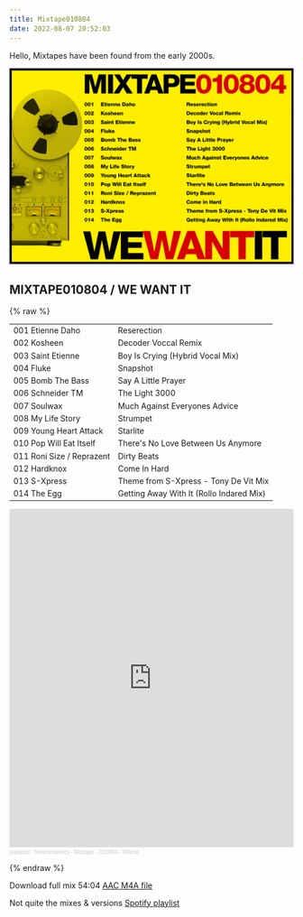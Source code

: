 ```yaml
---
title: Mixtape010804
date: 2022-08-07 20:52:03
---
```


Hello, Mixtapes have been found from the early 2000s.

[![MIXTAPE010804](mixtape010804.png)](mixtape010804.png)

MIXTAPE010804 / WE WANT IT
---
{% raw %}
<link rel="stylesheet" href="mixtapes.css">


<table class="mixtape-table">
	<tr>
		<td>001 Etienne Daho</td>
		<td>Reserection</td>
	</tr>
	<tr>
		<td>002 Kosheen</td>
		<td>Decoder Voccal Remix</td>
	</tr>
	<tr>
		<td>003 Saint Etienne</td>
		<td>Boy Is Crying (Hybrid Vocal Mix)</td>
	</tr>
	<tr>
		<td>004 Fluke</td>
		<td>Snapshot</td>
	</tr>
	<tr>
		<td>005 Bomb The Bass</td>
		<td>Say A Little Prayer</td>
	</tr>
	<tr>
		<td>006 Schneider TM</td>
		<td>The Light 3000</td>
	</tr>
	<tr>
		<td>007 Soulwax</td>
		<td>Much Against Everyones Advice</td>
	</tr>
	<tr>
		<td>008 My Life Story</td>
		<td>Strumpet</td>
	</tr>
	<tr>
		<td>009 Young Heart Attack</td>
		<td>Starlite</td>
	</tr>
	<tr>
		<td>010 Pop Will Eat Itself</td>
		<td>There's No Love Between Us Anymore</td>
	</tr>
	<tr>
		<td>011 Roni Size / Reprazent</td>
		<td>Dirty Beats</td>
	</tr>
	<tr>
		<td>012 Hardknox</td>
		<td>Come In Hard</td>
	</tr>
	<tr>
		<td>013 S-Xpress</td>
		<td>Theme from S-Xpress - Tony De Vit Mix</td>
	</tr>
	<tr>
		<td>014 The Egg</td>
		<td>Getting Away With It (Rollo Indared Mix)</td>
	</tr>
</table>






<div class="soundcloud-mixtape">
	<iframe width="100%" height="600" scrolling="no" frameborder="no" allow="autoplay" src="https://w.soundcloud.com/player/?url=https%3A//api.soundcloud.com/tracks/1319687731&color=%23ff5500&auto_play=true&hide_related=false&show_comments=true&show_user=true&show_reposts=false&show_teaser=true&visual=true"></iframe><div style="font-size: 10px; color: #cccccc;line-break: anywhere;word-break: normal;overflow: hidden;white-space: nowrap;text-overflow: ellipsis; font-family: Interstate,Lucida Grande,Lucida Sans Unicode,Lucida Sans,Garuda,Verdana,Tahoma,sans-serif;font-weight: 100;"><a href="https://soundcloud.com/user-183763546" title="paulpod" target="_blank" style="color: #cccccc; text-decoration: none;">paulpod</a> · <a href="https://soundcloud.com/user-183763546/neuromantics-mixtape-010804-wantit" title="Neuromantics - Mixtape - 010804 - Wantit" target="_blank" style="color: #cccccc; text-decoration: none;">Neuromantics - Mixtape - 010804 - Wantit</a></div>
</div>

{% endraw %}

Download full mix 54:04 [AAC M4A file](neuromantics-mixtape-010804-wantit.m4a)

Not quite the mixes & versions [Spotify playlist](https://open.spotify.com/playlist/29TcMyvDBLfYU0xC1nfoWT?si=3f6e712618ef414f)
